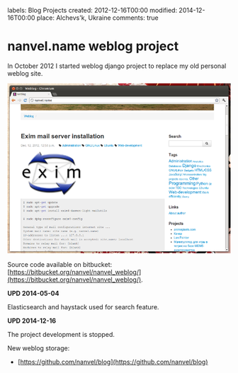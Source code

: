 labels: Blog
        Projects
created: 2012-12-16T00:00
modified: 2014-12-16T00:00
place: Alchevs'k, Ukraine
comments: true

# nanvel.name weblog project

In October 2012 I started weblog django project to replace my old personal weblog site.

![nanve.name v2](weblog_16122012.png)

Source code available on bitbucket: [https://bitbucket.org/nanvel/nanvel_weblog/](https://bitbucket.org/nanvel/nanvel_weblog/).

**UPD 2014-05-04**

Elasticsearch and haystack used for search feature.

**UPD 2014-12-16**

The project development is stopped.

New weblog storage:

- [https://github.com/nanvel/blog](https://github.com/nanvel/blog)
